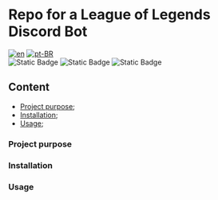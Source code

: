 # Repo for a League of Legends Discord Bot

[![en](https://img.shields.io/badge/lang-en-red.svg)](README.md)
[![pt-BR](https://img.shields.io/badge/lang-pt--BR-green.svg)](README.pt-BR.md)  
![Static Badge](https://img.shields.io/badge/python-3.12.2-blue?logo=python&link=https%3A%2F%2Fwww.python.org%2Fdownloads%2F)
![Static Badge](https://img.shields.io/badge/selenium-4.17.2-brightgreen?logo=selenium&link=https%3A%2F%2Fwww.selenium.dev%2Fdownloads%2F)
![Static Badge](https://img.shields.io/badge/discord-2.3.2-blue?logo=discord&link=https%3A%2F%2Fdiscordpy.readthedocs.io%2Fen%2Fstable%2F%23)

## Content
- [Project purpose](#project-purpose);
- [Installation](#installation);
- [Usage](#usage);

### Project purpose


### Installation


### Usage

